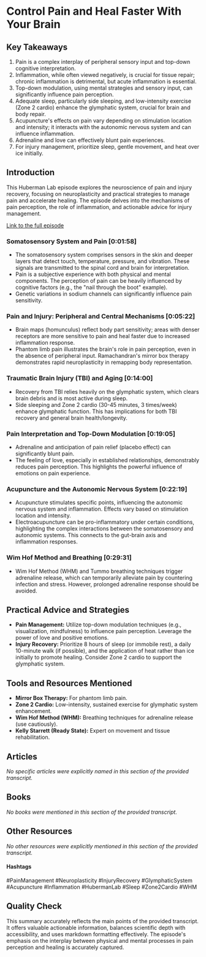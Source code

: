 # Control Pain and Heal Faster With Your Brain

## Key Takeaways
1. Pain is a complex interplay of peripheral sensory input and top-down cognitive interpretation.
2.  Inflammation, while often viewed negatively, is crucial for tissue repair; chronic inflammation is detrimental, but acute inflammation is essential.
3. Top-down modulation, using mental strategies and sensory input, can significantly influence pain perception.
4.  Adequate sleep, particularly side sleeping, and low-intensity exercise (Zone 2 cardio) enhance the glymphatic system, crucial for brain and body repair.
5.  Acupuncture's effects on pain vary depending on stimulation location and intensity; it interacts with the autonomic nervous system and can influence inflammation.
6.  Adrenaline and love can effectively blunt pain experiences.
7.  For injury management, prioritize sleep, gentle movement, and heat over ice initially.


## Introduction
This Huberman Lab episode explores the neuroscience of pain and injury recovery, focusing on neuroplasticity and practical strategies to manage pain and accelerate healing.  The episode delves into the mechanisms of pain perception, the role of inflammation, and actionable advice for injury management.

[Link to the full episode](https://www.youtube.com/watch?v=SjPJn4QP0dk)

### Somatosensory System and Pain [0:01:58]
- The somatosensory system comprises sensors in the skin and deeper layers that detect touch, temperature, pressure, and vibration.  These signals are transmitted to the spinal cord and brain for interpretation.
- Pain is a subjective experience with both physical and mental components.  The perception of pain can be heavily influenced by cognitive factors (e.g., the "nail through the boot" example).
- Genetic variations in sodium channels can significantly influence pain sensitivity.


### Pain and Injury:  Peripheral and Central Mechanisms [0:05:22]
- Brain maps (homunculus) reflect body part sensitivity; areas with denser receptors are more sensitive to pain and heal faster due to increased inflammation response.
- Phantom limb pain illustrates the brain's role in pain perception, even in the absence of peripheral input.  Ramachandran's mirror box therapy demonstrates rapid neuroplasticity in remapping body representation.

### Traumatic Brain Injury (TBI) and Aging [0:14:00]
- Recovery from TBI relies heavily on the glymphatic system, which clears brain debris and is most active during sleep.
- Side sleeping and Zone 2 cardio (30-45 minutes, 3 times/week) enhance glymphatic function. This has implications for both TBI recovery and general brain health/longevity.


### Pain Interpretation and Top-Down Modulation [0:19:05]
- Adrenaline and anticipation of pain relief (placebo effect) can significantly blunt pain.
- The feeling of love, especially in established relationships, demonstrably reduces pain perception.  This highlights the powerful influence of emotions on pain experience.


### Acupuncture and the Autonomic Nervous System [0:22:19]
- Acupuncture stimulates specific points, influencing the autonomic nervous system and inflammation.  Effects vary based on stimulation location and intensity.
- Electroacupuncture can be pro-inflammatory under certain conditions, highlighting the complex interactions between the somatosensory and autonomic systems.  This connects to the gut-brain axis and inflammation responses.

### Wim Hof Method and Breathing [0:29:31]
-  Wim Hof Method (WHM) and Tummo breathing techniques trigger adrenaline release, which can temporarily alleviate pain by countering infection and stress. However, prolonged adrenaline response should be avoided.


## Practical Advice and Strategies
- **Pain Management:** Utilize top-down modulation techniques (e.g., visualization, mindfulness) to influence pain perception. Leverage the power of love and positive emotions.
- **Injury Recovery:** Prioritize 8 hours of sleep (or immobile rest), a daily 10-minute walk (if possible), and the application of heat rather than ice initially to promote healing.  Consider Zone 2 cardio to support the glymphatic system.


## Tools and Resources Mentioned
- **Mirror Box Therapy:**  For phantom limb pain.
- **Zone 2 Cardio:** Low-intensity, sustained exercise for glymphatic system enhancement.
- **Wim Hof Method (WHM):** Breathing techniques for adrenaline release (use cautiously).
- **Kelly Starrett (Ready State):** Expert on movement and tissue rehabilitation.


## Articles
*No specific articles were explicitly named in this section of the provided transcript.*


## Books
*No books were mentioned in this section of the provided transcript.*


## Other Resources
*No other resources were explicitly mentioned in this section of the provided transcript.*


#### Hashtags
#PainManagement #Neuroplasticity #InjuryRecovery #GlymphaticSystem #Acupuncture #Inflammation #HubermanLab #Sleep #Zone2Cardio #WHM


## Quality Check
This summary accurately reflects the main points of the provided transcript.  It offers valuable actionable information, balances scientific depth with accessibility, and uses markdown formatting effectively.  The episode's emphasis on the interplay between physical and mental processes in pain perception and healing is accurately captured.
